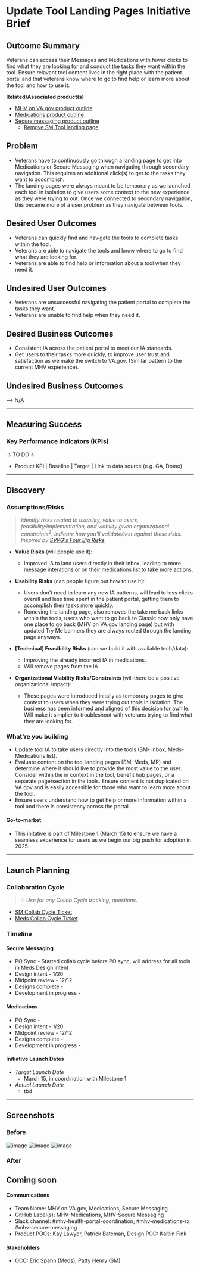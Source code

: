 # Update Tool Landing Pages Initiative Brief

## Outcome Summary
Veterans can access their Messages and Medications with fewer clicks to find what they are looking for and conduct the tasks they want within the tool.  Ensure relavant tool content lives in the right place with the patient portal and that veterans know where to go to find help or learn more about the tool and how to use it.

**Related/Associated product(s)**
- [MHV on VA.gov product outline](https://github.com/department-of-veterans-affairs/va.gov-team/tree/master/products/health-care/digital-health-modernization/mhv-to-va.gov)
- [Medications product outline ](https://github.com/department-of-veterans-affairs/va.gov-team/tree/master/products/health-care/digital-health-modernization/mhv-to-va.gov/medications)
- [Secure messaging product outline](https://github.com/department-of-veterans-affairs/va.gov-team/tree/master/products/health-care/digital-health-modernization/mhv-to-va.gov/secure-messaging/product)
  - [Remove SM Tool landing page](https://github.com/department-of-veterans-affairs/va.gov-team/blob/master/products/health-care/digital-health-modernization/mhv-to-va.gov/secure-messaging/product/feature-outlines/remove_tool_landing_page.md)

## Problem
- Veterans have to continuously go through a landing page to get into Medications or Secure Messaging when navigating through secondary navigation.  This requires an additional click(s) to get to the tasks they want to accomplish.
- The landing pages were always meant to be temporary as we launched each tool in isolation to give users some context to the new experience as they were trying to out.  Once we connected to secondary navigation, this became more of a user problem as they navigate between tools.

## Desired User Outcomes
- Veterans can quickly find and navigate the tools to complete tasks within the tool. 
- Veterans are able to navigate the tools and know where to go to find what they are looking for.
- Veterans are able to find help or information about a tool when they need it.

## Undesired User Outcomes
- Veterans are unsuccessful navigating the patient portal to complete the tasks they want.
- Veterans are unable to find help when they need it.

## Desired Business Outcomes
- Consistent IA across the patient portal to meet our IA standards.
- Get users to their tasks more quickly, to improve user trust and satisfaction as we make the switch to VA.gov. (Similar pattern to the current MHV experience).


## Undesired Business Outcomes
--> N/A

---
## Measuring Success

### Key Performance Indicators (KPIs)
-> TO DO <-

- Product KPI | Baseline | Target | Link to data source (e.g. GA, Domo)

---

## Discovery
### Assumptions/Risks
> *Identify risks related to usability, value to users, feasibility/implementation, and viability given organizational constraints<sup>2</sup>. 
> Indicate how you'll validate/test against these risks. Inspired by [SVPG's Four Big Risks](https://www.svpg.com/four-big-risks/).*

- **Value Risks** (will people use it): 
  - Improved IA to land users directly in their inbox, leading to more message interations or on their medications list to take more actions. 
- **Usability Risks** (can people figure out how to use it):
  - Users don't need to learn any new IA patterns, will lead to less clicks overall and less time spent in the patient portal, getting them to accomplish their tasks more quickly.
  - Removing the landing page, also removes the take me back links within the tools, users who want to go back to Classic now only have one place to go back (MHV on VA.gov landing page) but with updated Try Me banners they are always routed through the landing page anyways.
- **[Technical] Feasibility Risks** (can we build it with available tech/data):
  - Improving the already incorrect IA in medications.
  - Will remove pages from the IA
  
- **Organizational Viability Risks/Constraints** (will there be a positive organizational impact):
  - These pages were introduced initally as temporary pages to give context to users when they were trying out tools in isolation.  The business has been informed and aligned of this decision for awhile.  Will make it simplier to troubleshoot with veterans trying to find what they are looking for.

### What're you building
- Update tool IA to take users directly into the tools (SM- inbox, Meds- Medications list).
- Evaluate content on the tool landing pages (SM, Meds, MR) and determine where it should live to provide the most value to the user.  Consider within the in context in the tool, benefit hub pages, or a separate page/section in the tools.  Ensure content is not duplicated on VA.gov and is easily accessible for those who want to learn more about the tool.
- Ensure users understand how to get help or more information within a tool and there is consistency across the portal.

#### Go-to-market 
- This initative is part of Milestone 1 (March 15) to ensure we have a seamless experience for users as we begin our big push for adoption in 2025. 

--- 

## Launch Planning
### Collaboration Cycle
> 💡 *Use for any Collab Cycle tracking, questions.*

- [SM Collab Cycle Ticket ](https://github.com/department-of-veterans-affairs/va.gov-team/issues/90137)
- [Meds Collab Cycle Ticket](https://github.com/department-of-veterans-affairs/va.gov-team/issues/101327)

### Timeline 

#### Secure Messaging
- PO Sync - Started collab cycle before PO sync, will address for all tools in Meds Design intent
- Design intent - 1/20
- Midpoint review - 12/12
- Designs complete - 
- Development in progress - 

#### Medications
- PO Sync - 
- Design intent - 1/20
- Midpoint review - 12/12
- Designs complete - 
- Development in progress - 

#### Initiative Launch Dates
- *Target Launch Date*
  - March 15, in coordination with Milestone 1
- *Actual Launch Date* 
  - tbd

---
   
## Screenshots

### Before
![image](https://github.com/user-attachments/assets/69d3b55c-c7d4-441b-90c9-680a8715e70c)
![image](https://github.com/user-attachments/assets/e05a9ee1-c2b2-454c-b83d-8c5be1d88b5e)
![image](https://github.com/user-attachments/assets/39a1150a-9717-4828-b9ae-6ed04e22f4f3)

### After
**Coming soon**
---

#### Communications
- Team Name: MHV on VA.gov, Medications, Secure Messaging
- GitHub Label(s): MHV-Medications, MHV-Secure Messaging
- Slack channel: #mhv-health-portal-coordination, #mhv-medications-rx, #mhv-secure-messaging
- Product POCs: Kay Lawyer, Patrick Bateman, Design POC: Kaitlin Fink


#### Stakeholders
- OCC: Eric Spahn (Meds), Patty Henry (SM)

